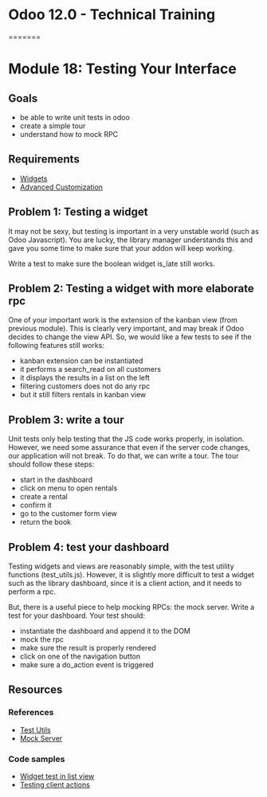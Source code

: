 # Odoo 12.0 - Technical Training
=======
# Module 18: Testing Your Interface

## Goals

* be able to write unit tests in odoo
* create a simple tour
* understand how to mock RPC

## Requirements

- [Widgets](https://github.com/odoo/technical-training/tree/12.0-15-widgets)
- [Advanced Customization](https://github.com/odoo/technical-training/tree/12.0-16-advanced-customization)

## Problem 1: Testing a widget

It may not be sexy, but testing is important in a very unstable world (such as Odoo Javascript). You are lucky, the library manager understands this and gave you some time to make sure that your addon will keep working.

Write a test to make sure the boolean widget is_late still works.

## Problem 2: Testing a widget with more elaborate rpc

One of your important work is the extension of the kanban view (from previous module). This is clearly very important, and may break if Odoo decides to change the view API. So, we would like a few tests to see if the following features still works:

- kanban extension can be instantiated
- it performs a search_read on all customers
- it displays the results in a list on the left
- filtering customers does not do any rpc
- but it still filters rentals in kanban view

## Problem 3: write a tour

Unit tests only help testing that the JS code works properly, in isolation.  However, we need some assurance that even if the server code changes, our application will not break.  To do that, we can write a tour.  The tour should follow these steps:

- start in the dashboard
- click on menu to open rentals
- create a rental
- confirm it
- go to the customer form view
- return the book

## Problem 4: test your dashboard

Testing widgets and views are reasonably simple, with the test utility functions (test_utils.js).  However, it is slightly more difficult to test a widget such as the library dashboard, since it is a client action, and it needs to perform a rpc.

But, there is a useful piece to help mocking RPCs: the mock server.  Write a test for your dashboard.  Your test should:

- instantiate the dashboard and append it to the DOM
- mock the rpc
- make sure the result is properly rendered
- click on one of the navigation button
- make sure a do_action event is triggered

## Resources

### References

* [Test Utils](https://github.com/odoo/odoo/blob/c3048b14657364afbeda31dd852f103b596dc5c7/addons/web/static/tests/helpers/test_utils.js)
* [Mock Server](https://github.com/odoo/odoo/blob/c3048b14657364afbeda31dd852f103b596dc5c7/addons/web/static/tests/helpers/mock_server.js)


### Code samples

* [Widget test in list view](https://github.com/odoo/odoo/blob/c3048b14657364afbeda31dd852f103b596dc5c7/addons/web/static/tests/fields/basic_fields_tests.js#L378)
* [Testing client actions](https://github.com/odoo/odoo/blob/c3048b14657364afbeda31dd852f103b596dc5c7/addons/account/static/tests/reconciliation_tests.js#L516)
